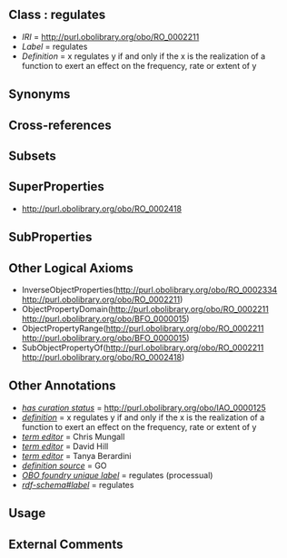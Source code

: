 
## Class : regulates

 * *IRI* = http://purl.obolibrary.org/obo/RO_0002211
 * *Label* = regulates
 * *Definition* = x regulates y if and only if the x is the realization of a function to exert an effect on the frequency, rate or extent of y

## Synonyms


## Cross-references


## Subsets


## SuperProperties

 * <http://purl.obolibrary.org/obo/RO_0002418>

## SubProperties


## Other Logical Axioms

 * InverseObjectProperties(<http://purl.obolibrary.org/obo/RO_0002334> <http://purl.obolibrary.org/obo/RO_0002211>)
 * ObjectPropertyDomain(<http://purl.obolibrary.org/obo/RO_0002211> <http://purl.obolibrary.org/obo/BFO_0000015>)
 * ObjectPropertyRange(<http://purl.obolibrary.org/obo/RO_0002211> <http://purl.obolibrary.org/obo/BFO_0000015>)
 * SubObjectPropertyOf(<http://purl.obolibrary.org/obo/RO_0002211> <http://purl.obolibrary.org/obo/RO_0002418>)

## Other Annotations

 * *[has curation status](../../IAO/14/IAO_0000114.md)* = http://purl.obolibrary.org/obo/IAO_0000125
 * *[definition](../../IAO/15/IAO_0000115.md)* = x regulates y if and only if the x is the realization of a function to exert an effect on the frequency, rate or extent of y
 * *[term editor](../../IAO/17/IAO_0000117.md)* = Chris Mungall
 * *[term editor](../../IAO/17/IAO_0000117.md)* = David Hill
 * *[term editor](../../IAO/17/IAO_0000117.md)* = Tanya Berardini
 * *[definition source](../../IAO/19/IAO_0000119.md)* = GO
 * *[OBO foundry unique label](../../IAO/89/IAO_0000589.md)* = regulates (processual)
 * *[rdf-schema#label](../../el/rdf-schema#label.md)* = regulates

## Usage


## External Comments

